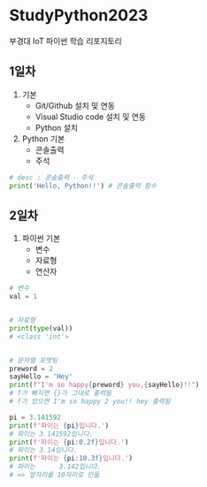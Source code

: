 # StudyPython2023
부경대 IoT 파이썬 학습 리포지토리

## 1일차
1. 기본
    - Git/Github 설치 및 연동
    - Visual Studio code 설치 및 연동
    - Python 설치
2. Python 기본
    - 콘솔출력
    - 주석

```python
# desc : 콘솔출력 - 주석
print('Hello, Python!!') # 콘솔출력 함수
```

## 2일차
1. 파이썬 기본
    - 변수
    - 자료형
    - 연산자
```python
# 변수
val = 1


# 자료형
print(type(val))
# <class 'int'>


# 문자열 포맷팅
preword = 2
sayHello = 'Hey'
print(f"I'm so happy{preword} you,{sayHello}!!")
# f가 빠지면 {}가 그대로 출력됨
# f가 있으면 I'm so happy 2 you!! hey 출력됨

pi = 3.141592
print(f'파이는 {pi}입니다.')
# 파이는 3.141592입니다.
print(f'파이는 {pi:0.2f}입니다.')
# 파이는 3.14입니다.
print(f'파이는 {pi:10.3f}입니다.')
# 파이는      3.142입니다.
# => 앞자리를 10자리로 만듦
```

